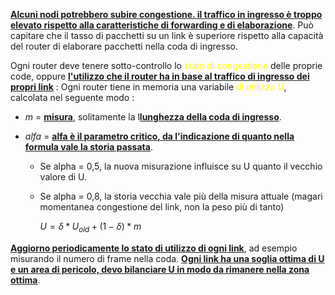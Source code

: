  <b><u>Alcuni nodi potrebbero subire congestione. il traffico in ingresso è troppo elevato rispetto alla caratteristiche di forwarding e di elaborazione</u></b>. Può capitare che il tasso di pacchetti su un link è superiore rispetto alla capacità del router di elaborare pacchetti nella coda di ingresso. 

Ogni router deve tenere sotto-controllo lo <span style=color:yellow>stato di congestione</span> delle proprie code, oppure <b><u>l'utilizzo che il router ha in base al traffico di ingresso dei propri link</u></b> : 
Ogni router tiene in memoria una variabile <span style=color:yellow>di utilizzo U</span>, calcolata nel seguente modo : 
 - $m$ = <b><u>misura</u></b>, solitamente la l<b><u>lunghezza della coda di ingresso</u></b>. 
 
 - $alfa$ = <b><u>alfa è il parametro critico, da l'indicazione di quanto nella formula vale la storia passata</u></b>. 
    - Se alpha = 0,5, la nuova misurazione influisce su U quanto il vecchio valore di U.
    - Se alpha = 0,8, la storia vecchia vale più della misura attuale (magari momentanea congestione del link, non la peso più di tanto)
    
	  $U = \delta * U_{old} + (1-\delta) * m$ 

<b><u>Aggiorno periodicamente lo stato di utilizzo di ogni link</u></b>, ad esempio misurando il numero di frame nella coda. 
<b><u>Ogni link ha una soglia ottima di U e un area di pericolo, devo bilanciare U in modo da rimanere nella zona ottima</u></b>. 




